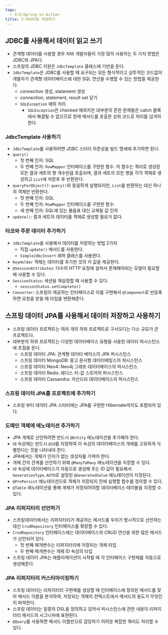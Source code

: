 ```yaml
---
tags:
  - 도서/Spring-in-Action
title: 3-데이터로 작업하기
---
```

## JDBC를 사용해서 데이터 읽고 쓰기

- 관계형 데이터를 사용할 경우 자바 개발자들이 가장 많이 사용하는 두 가지 방법은 JDBC와 JPA다.
- 스프링의 JDBC 지원은 `JdbcTemplate` 클래스에 기반을 둔다.
- `JdbcTemplate`은 JDBC를 사용할 때 요구되는 모든 형식적이고 상투적인 코드없이 개발자가 관계형 데이터베이스에 대한 SQL 연산을 수행할 수 있는 방법을 제공한다.
	- connection 생성, statement 생성
	- connection, statement, result set 닫기
	- `SQLException` 예외 처리
		- `SQLException`은 checked 예외지만 대부분의 흔한 문제들은 catch 블록에서 해결될 수 없으므로 현재 메서드를 호출한 상위 코드로 처리를 넘겨야 한다.

### JdbcTemplate 사용하기

- `JdbcTemplate`를 사용하려면 JDBC 스타터 의존성을 빌드 명세에 추가하면 된다.
- `query()`
	- 첫 번째 인자: SQL
	- 두 번째 인자: `RowMapper` 인터페이스를 구현한 함수. 이 함수는 쿼리로 생성된 모든 결과 세트의 행 개수만큼 호출되며, 결과 세트의 모든 행을 각각 객체로 생성하고 `List`에 저장후 후 반환한다.
- `queryForObject()`: `query()`와 동일하게 실행되지만, `List`를 반환하는 대신 하나의 객체만 반환한다.
	- 첫 번째 인자: SQL
	- 두 번째 인자: `RowMapper` 인터페이스를 구현한 함수.
	- 세 번째 인자: SQL에 있는 물음표 대신 교체될 값 인자
- `update()`: 결과 세트의 데이터를 객체로 생성할 필요가 없다.

### 타코와 주문 데이터 추가하기

- `JdbcTemplate`을 사용해서 데이터를 저장하는 방법 2가지
	- 직접 `update()` 메서드를 사용한다.
	- `SimpleJdbcInsert` 래퍼 클래스를 사용한다.
- `KeyHolder` 객체는 데이터를 추가한 것의 키 값을 제공한다.
- `@SessionAttributes`: 다수의 HTTP 요청에 걸쳐서 존재해야되는 모델이 필요할 때 사용할 수 있다.
- `SessionStatus`: 세션을 재설정할 때 사용할 수 있다.
	- `sessionStatus.setComplete()`
- `Converter`: 스프링이 제공하는 인터페이스로 이를 구현해서 `@Component`로 빈등록하면 요청을 받을 때 타입을 변환해준다.

## 스프링 데이터 JPA를 사용해서 데이터 저장하고 사용하기

- 스프링 데이터 프로젝트는 여러 개의 하위 프로젝트로 구서오디는 다소 규모가 큰 프로젝트다.
- 대부분의 하위 프로젝트는 다양한 데이터베이스 유형을 사용한 데이터 퍼시스턴스에 초점을 둔다.
	- 스프링 데이터 JPA: 관계형 데이터 베이스의 JPA 퍼시스턴스
	- 스프링 데이터 MongoDB: 몽고 문서형 데이터베잏스의 퍼시스턴스
	- 스프링 데이터 Neo4: Neo4j 그래프 데이터베이스의 퍼시스턴스
	- 스프링 데이터 Redis: 레디스 키-값 스토어의 퍼시스턴스
	- 스프링 데이터 Cassandra: 카산드라 데이터베이스의 퍼시스턴스

### 스프링 데이터 JPA를 프로젝트에 추가하기

- 스프링 부터 데이터 JPA 스타터에는 JPA를 구현한 Hibernate까지도 포함되어 있다.

### 도메인 객체에 애노테이션 추가하기

- JPA 개체로 선언하려면 반드시 `@Entity` 애노테이션을 추가해야 한다.
- id 속성에는 반드시 `@Id`를 지정하여 이 속성의 데이터베이스의 개체를 고유하게 식별한다는 것을 나타내야 한다.
- JPA에서는 개체가 인자가 없는 생성자를 가져야 한다.
- 개체 간의 관계를 선언하기 위해 `@ManyToMany` 애노테이션을 지정할 수 있다.
- id 속성에 데이터베이스가 자동으로 생성해 주는 ID 값이 필요해서 `GenerationType.AUTO`로 설정된 `@GeneratedValue` 애노테이션이 지정된다.
- `@PrePersist` 애노테이션으로 객체가 저장되지 전에 실행할 함수를 정의할 수 있다.
- `@Table` 애노테이션을 통해 개체가 저장되어야할 데이터베이스 테이블을 지정할 수 있다.

### JPA 리퍼지터리 선언하기

- 스프링데이터에서는 리퍼지터리가 제공하는 메서드를 우리가 명시적으로 선언하는대신 `CrudRepository` 인터페이스를 확장할 수 있다.
- `CrudRepository` 인터페이스에는 데이터베이스의 CRUD 연산을 위한 많은 메서드가 선언되어 있다.
	- 첫 번째 매개변수는 리퍼지터리에 저장되는 개체 타입
	- 두 번째 매개변수는 개체 ID 속성의 타입
- 스프링 데이터 JPA는 애플리케이션이 시작될 때 각 인터페이스 구현체를 자동으로 생성해준다.

### JPA 리퍼지터리 커스터마이징하기

- 스프링 데이터는 리퍼지터리 구현체를 생성할 때 인터페이스에 정의된 메서드를 찾아 메서드 이름을 분석하여, 저장되는 객체의 컨텍스트에서 메서드의 용도가 무엇인지 파악한다.
- 스프링 데이터는 일종의 DSL을 정의하고 있어서 퍼시스턴스에 관한 내용이 리퍼지터리 메서드의 시그니처에 표현된다.
- `@Query`를 사용하면 메서드 이름만으로 감당하기 어려운 복잡한 쿼리도 처리할 수 있다.
